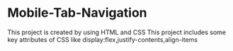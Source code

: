 # Mobile-Tab-Navigation
This project is created by using HTML and CSS
This project includes some key attributes of CSS like display:flex,justify-contents,align-items

